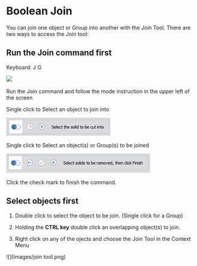 # Boolean Join

You can join one object or Group into another with the Join Tool. There are two ways to access the Join tool:

## Run the Join command first

Keyboard: J G

![](/assets/join_tool.png)

Run the Join command and follow the mode instruction in the upper left of the screen

Single click to Select an object to join into

![](/assets/cut_mode01.png)

Single click to Select an object\(s\) or Group\(s\) to be joined

![](/assets/cut_mode02.png)

Click the check mark to finish the command.

## Select objects first

1. Double click to select the object to be join. \(Single click for a Group\)

2. Holding the **CTRL key** double click an overlapping object\(s\) to join.

3. Right click on any of the ojects and choose the Join Tool in the Context Menu

![](images/join tool.png)

